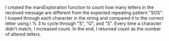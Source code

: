 I created the marsExploration function to count how many letters in the received message are different from the expected repeating pattern "SOS". I looped through each character in the string and compared it to the correct letter using i % 3 to cycle through "S", "O", and "S". Every time a character didn’t match, I increased count. In the end, I returned count as the number of altered letters.